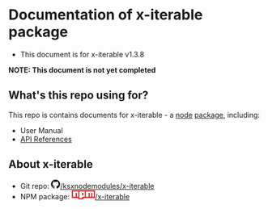 
# Documentation of x-iterable package
 * This document is for x-iterable v1.3.8

**NOTE: This document is not yet completed**

## What's this repo using for?
This repo is contains documents for x-iterable - a [node](https://nodejs.org) [package](https://npmjs.com), including:
 - User Manual
 - [API References](./references/readme.md)

## About x-iterable
 * Git repo: [<img src="./images/github-mark-64px.png" height="18">/ksxnodemodules/x-iterable](https://github.com/ksxnodemodules/x-iterable.git)
 * NPM package: [<img src="./images/npm-logo.png" height="18">/x-iterable](https://npmjs.com/packages/x-iterable)
